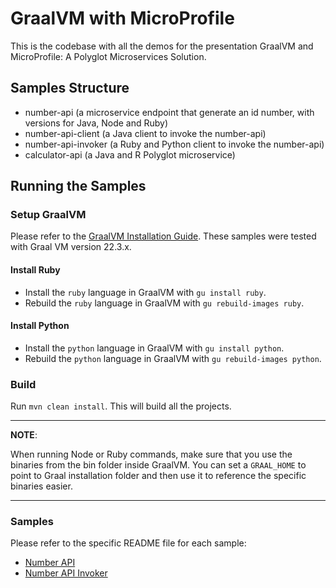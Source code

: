 # GraalVM with MicroProfile

This is the codebase with all the demos for the presentation GraalVM and MicroProfile: A Polyglot Microservices 
Solution.

## Samples Structure

* number-api (a microservice endpoint that generate an id number, with versions for Java, Node and Ruby)
* number-api-client (a Java client to invoke the number-api)
* number-api-invoker (a Ruby and Python client to invoke the number-api)
* calculator-api (a Java and R Polyglot microservice)

## Running the Samples

### Setup GraalVM

Please refer to the [GraalVM Installation Guide](https://www.graalvm.org/docs/getting-started/#install-graalvm). These
samples were tested with Graal VM version 22.3.x.

#### Install Ruby
* Install the `ruby` language in GraalVM with `gu install ruby`.
* Rebuild the `ruby` language in GraalVM with `gu rebuild-images ruby`.

#### Install Python
* Install the `python` language in GraalVM with `gu install python`.
* Rebuild the `python` language in GraalVM with `gu rebuild-images python`.

### Build

Run `mvn clean install`. This will build all the projects.

---
**NOTE**: 

When running Node or Ruby commands, make sure that you use the binaries from the bin folder inside GraalVM. You 
can set a `GRAAL_HOME` to point to Graal installation folder and then use it to reference the specific binaries easier. 

---

### Samples

Please refer to the specific README file for each sample:

* [Number API](/number-api/README.md)
* [Number API Invoker](/number-api-invoker/README.md)
